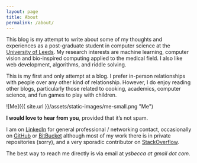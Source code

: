 ```yaml
---
layout: page
title: About
permalink: /about/
---
```


This blog is my attempt to write about some of my thoughts and experiences as a post-graduate student in computer science at the [University of Leeds](https://engineering.leeds.ac.uk/computing). My research interests are machine learning, computer vision and bio-inspired computing applied to the medical field. I also like web development, algorithms, and riddle solving.

This is my first and only attempt at a blog. I prefer in-person relationships with people over any other kind of relationship. However, I do enjoy reading other blogs, particularly those related to cooking, academics, computer science, and fun games to play with children.

![Me]({{ site.url }}/assets/static-images/me-small.png "Me")

**I would love to hear from you**, provided that it’s not spam.

I am on [LinkedIn](https://www.linkedin.com/in/ysbecca/) for general professional / networking contact, occasionally on [GitHub](https://github.com/ysbecca) or [BitBucket](https://bitbucket.org/ysbecca) although most of my work there is in private repositories (sorry), and a very sporadic contributor on [StackOverflow](http://stackoverflow.com/users/1677813/ysbecca).

The best way to reach me directly is via email at *ysbecca at gmail dot com*.

